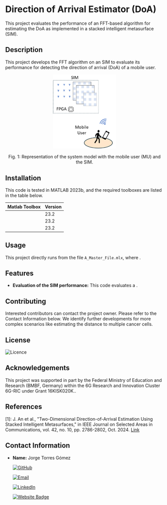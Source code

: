 # Direction of Arrival Estimator (DoA)
This project evaluates the performance of an FFT-based algorithm for estimating the DoA as implemented in a stacked intelligent metasurface (SIM).

## Description
This project develops the FFT algorithm on an SIM to evaluate its performance for detecting the direction of arrival (DoA) of a mobile user.

<figure>
    <p align="center">
        <img src="https://github.com/tkn-tub/SIM/blob/main/figures/DOA_System_Model.PNG?raw=true" alt="nn" width="200">
    </p>
</figure>
<p align="center">
Fig. 1: Representation of the system model with the mobile user (MU) and the SIM.
</p>


## Installation
This code is tested in MATLAB 2023b, and the required toolboxes are listed in the table below.

| Matlab Toolbox  | Version |
| ------------- | ------------- |
|  | 23.2  |
|  | 23.2  |
|  |23.2|

## Usage

This project directly runs from the file `A_Master_File.mlx`, where .

## Features
- **Evaluation of the SIM performance:** This code evaluates a .


## Contributing
Interested contributors can contact the project owner. Please refer to the Contact Information below. We identify further developments for more complex scenarios like estimating the distance to multiple cancer cells.

## License
![Licence](https://img.shields.io/github/license/larymak/Python-project-Scripts)

## Acknowledgements
This project was supported in part by the Federal Ministry of Education and Research (BMBF, Germany) within the 6G Research and Innovation Cluster 6G-RIC under Grant 16KISK020K..

## References
<a name="fn1">[1]</a>: J. An et al., "Two-Dimensional Direction-of-Arrival Estimation Using Stacked Intelligent Metasurfaces," in IEEE Journal on Selected Areas in Communications, vol. 42, no. 10, pp. 2786-2802, Oct. 2024. [Link](https://ieeexplore.ieee.org/document/10557708)

## Contact Information

- **Name:** Jorge Torres Gómez

    [![GitHub](https://img.shields.io/badge/GitHub-181717?logo=github)](https://github.com/jorge-torresgomez)

    [![Email](https://img.shields.io/badge/Email-jorge.torresgomez@ieee.org-D14836?logo=gmail&logoColor=white)](mailto:jorge.torresgomez@ieee.org)

    [![LinkedIn](https://img.shields.io/badge/LinkedIn-torresgomez-blue?logo=linkedin&style=flat-square)](https://www.linkedin.com/in/torresgomez/)

    [![Website Badge](https://img.shields.io/badge/Website-Homepage-blue?logo=web)](https://www.tkn.tu-berlin.de/team/torres-gomez/)
